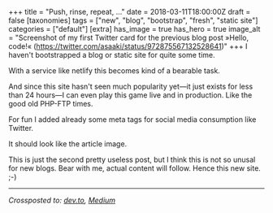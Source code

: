+++
title = "Push, rinse, repeat, …"
date = 2018-03-11T18:00:00Z
draft = false
[taxonomies]
tags = ["new", "blog", "bootstrap", "fresh", "static site"]
categories = ["default"]
[extra]
has_image = true
has_hero = true
image_alt = "Screenshot of my first Twitter card for the previous blog post »Hello, code!« (https://twitter.com/asaaki/status/972875567132528641)"
+++
I haven't bootstrapped a blog or static site for quite some time.

<!-- more -->

With a service like netlify this becomes kind of a bearable task.

And since this site hasn't seen much popularity yet—it just exists for less than 24 hours—I can even play this game live and in production.
Like the good old PHP-FTP times.

For fun I added already some meta tags for social media consumption like Twitter.

It should look like the article image.

This is just the second pretty useless post, but I think this is not so unusal for new blogs.
Bear with me, actual content will follow. Hence this new site. ;-)

---

_Crossposted to: [dev.to](https://dev.to/asaaki/push-rinse-repeat---16jo), [Medium](https://medium.com/markentier-tech/push-rinse-repeat-1e277fa35942)_
